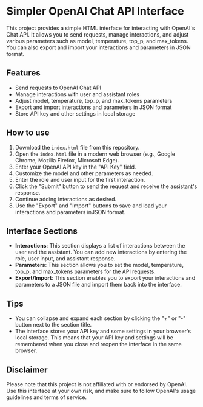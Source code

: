 # Simpler OpenAI Chat API Interface

This project provides a simple HTML interface for interacting with OpenAI's Chat API. It allows you to send requests, manage interactions, and adjust various parameters such as model, temperature, top_p, and max_tokens. You can also export and import your interactions and parameters in JSON format.

## Features

- Send requests to OpenAI Chat API
- Manage interactions with user and assistant roles
- Adjust model, temperature, top_p, and max_tokens parameters
- Export and import interactions and parameters in JSON format
- Store API key and other settings in local storage

## How to use

1. Download the `index.html` file from this repository.
2. Open the `index.html` file in a modern web browser (e.g., Google Chrome, Mozilla Firefox, Microsoft Edge).
3. Enter your OpenAI API key in the "API Key" field.
4. Customize the model and other parameters as needed.
5. Enter the role and user input for the first interaction.
6. Click the "Submit" button to send the request and receive the assistant's response.
7. Continue adding interactions as desired.
8. Use the "Export" and "Import" buttons to save and load your interactions and parameters inJSON format.

## Interface Sections

- **Interactions**: This section displays a list of interactions between the user and the assistant. You can add new interactions by entering the role, user input, and assistant response.
- **Parameters**: This section allows you to set the model, temperature, top_p, and max_tokens parameters for the API requests.
- **Export/Import**: This section enables you to export your interactions and parameters to a JSON file and import them back into the interface.

## Tips

- You can collapse and expand each section by clicking the "+" or "-" button next to the section title.
- The interface stores your API key and some settings in your browser's local storage. This means that your API key and settings will be remembered when you close and reopen the interface in the same browser.

## Disclaimer

Please note that this project is not affiliated with or endorsed by OpenAI. Use this interface at your own risk, and make sure to follow OpenAI's usage guidelines and terms of service.
